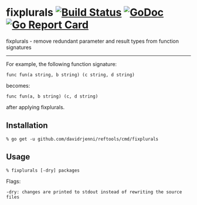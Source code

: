 # fixplurals [![Build Status](https://travis-ci.org/davidrjenni/reftools.svg?branch=master)](https://travis-ci.org/davidrjenni/reftools) [![GoDoc](https://godoc.org/github.com/davidrjenni/reftools?status.svg)](https://godoc.org/github.com/davidrjenni/reftools/cmd/fixplurals) [![Go Report Card](https://goreportcard.com/badge/github.com/davidrjenni/reftools)](https://goreportcard.com/report/github.com/davidrjenni/reftools)

fixplurals - remove redundant parameter and result types from function signatures

---

For example, the following function signature:
```
func fun(a string, b string) (c string, d string)
```
becomes:
```
func fun(a, b string) (c, d string)
```
after applying fixplurals.

## Installation

```
% go get -u github.com/davidrjenni/reftools/cmd/fixplurals
```

## Usage

```
% fixplurals [-dry] packages
```

Flags:

	-dry: changes are printed to stdout instead of rewriting the source files
